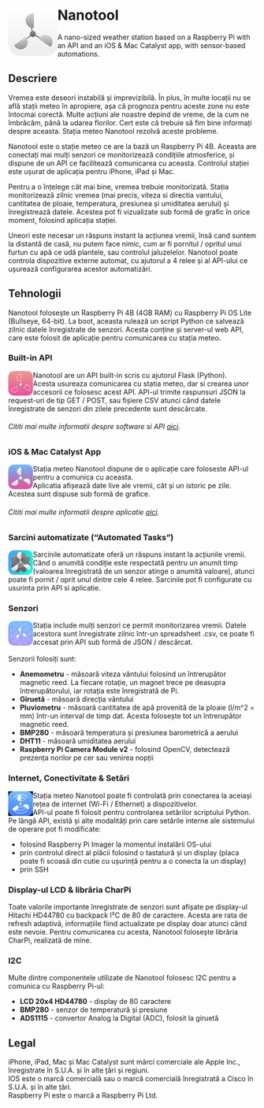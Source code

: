 # <img align="left" src="/repoAssets/nanotool.png" width="100" alt="Nanotool logo"> Nanotool
A nano-sized weather station based on a Raspberry Pi with an API and an iOS & Mac Catalyst app, with sensor-based automations.

## Descriere
Vremea este deseori instabilă și imprevizibilă. În plus, în multe locații nu se află stații meteo în apropiere, așa că prognoza pentru aceste zone nu este întocmai corectă. Multe acțiuni ale noastre depind de vreme, de la cum ne îmbrăcăm, până la udarea florilor. Cert este că trebuie să fim bine informați despre aceasta. Stația meteo Nanotool rezolvă aceste probleme.<br/>

Nanotool este o stație meteo ce are la bază un Raspberry Pi 4B. Aceasta are conectați mai mulți senzori ce monitorizează condițiile atmosferice, și dispune de un API ce facilitează comunicarea cu aceasta. Controlul stației este ușurat de aplicația pentru iPhone, iPad și Mac.

Pentru a o înțelege cât mai bine, vremea trebuie monitorizată. Stația monitorizează zilnic vremea (mai precis, viteza si directia vantului, cantitatea de ploaie, temperatura, presiunea și umiditatea aerului) și înregistrează datele. Acestea pot fi vizualizate sub formă de grafic în orice moment, folosind aplicația stației.<br/>

Uneori este necesar un răspuns instant la acțiunea vremii, însă cand suntem la distantă de casă, nu putem face nimic, cum ar fi pornitul / opritul unui furtun cu apă ce udă plantele, sau controlul jaluzelelor. Nanotool poate controla dispozitive externe automat, cu ajutorul a 4 relee și al API-ului ce ușurează configurarea acestor automatizări.<br/>

## Tehnologii
Nanotool folosește un Raspberry Pi 4B (4GB RAM) cu Raspberry Pi OS Lite (Bullseye, 64-bit). La boot, aceasta rulează un script Python ce salvează zilnic datele înregistrate de senzori. Acesta conține și server-ul web API, care este folosit de aplicație pentru comunicarea cu stația meteo.

###  Built-in API
<img align="left" src="/repoAssets/nanotoolAPI.png" width="50" alt="Nanotool logo"> Nanotool are un API built-in scris cu ajutorul Flask (Python).<br/>Acesta usureaza comunicarea cu statia meteo, dar si crearea unor accesorii ce folosesc acest API. API-ul trimite raspunsuri JSON la request-uri de tip GET / POST, sau fișiere CSV atunci când datele înregistrate de senzori din zilele precedente sunt descărcate.</br>
###### Cititi mai multe informatii despre software si API [aici](/software/info.md).

###  iOS & Mac Catalyst App
<img align="left" src="/repoAssets/nanotoolApp.png" width="50" alt="Nanotool logo"> Stația meteo Nanotool dispune de o aplicație care foloseste API-ul pentru a comunica cu aceasta.<br/>Aplicatia afișează date live ale vremii, cât și un istoric pe zile. Acestea sunt dispuse sub formă de grafice.<br/>
###### Cititi mai multe informatii despre aplicatie [aici](/app/info.md).

### Sarcini automatizate (“Automated Tasks”)
<img align="left" src="/repoAssets/nanotoolAuto.png" width="50" alt="Nanotool Automated Tasks logo"> Sarcinile automatizate oferă un răspuns instant la acțiunile vremii. Când o anumită condiție este respectată pentru un anumit timp (valoarea înregistrată de un senzor atinge o anumită valoare), atunci poate fi pornit / oprit unul dintre cele 4 relee. Sarcinile pot fi configurate cu usurinta prin API si aplicatie.

###  Senzori
<img align="left" src="/repoAssets/nanotoolSensors.png" width="50" alt="Nanotool logo">Stația include mulți senzori ce permit monitorizarea vremii. Datele acestora sunt înregistrate zilnic într-un spreadsheet .csv, ce poate fi accesat prin API sub formă de JSON / descărcat.<br/></br>Senzorii folosiți sunt:
   - <b>Anemometru</b> - măsoară viteza vântului folosind un întrerupător magnetic reed. La fiecare rotație, un magnet trece pe deasupra întrerupătorului, iar rotația este înregistrată de Pi.
   - <b>Giruetă</b> - măsoară direcția vântului 
   - <b>Pluviometru</b> - măsoară cantitatea de apă provenită de la ploaie (l/m^2 = mm) într-un interval de timp dat. Acesta folosește tot un întrerupător magnetic reed.
   - <b>BMP280</b> - măsoară temperatura și presiunea barometrică a aerului
   - <b>DHT11</B> - măsoară umiditatea aerului
   - <b>Raspberry Pi Camera Module v2</b> - folosind OpenCV, detectează prezența norilor pe cer sau venirea nopții

### Internet, Conectivitate & Setări
<img align="left" src="/repoAssets/nanotoolConnect.png" width="50" alt="Nanotool Connectivity logo"> Stația meteo Nanotool poate fi controlată prin conectarea la aceiași rețea de internet (Wi-Fi / Ethernet) a dispozitivelor. </br> API-ul poate fi folosit pentru controlarea setărilor scriptului Python. Pe lângă API, există și alte modalități prin care setările interne ale sistemului de operare pot fi modificate: 
   - folosind Raspberry Pi Imager la momentul instalării OS-ului
   - prin controlul direct al plăcii folosind o tastatură și un display (placa poate fi scoasă din cutie cu ușurință pentru a o conecta la un display)
   - prin SSH

### Display-ul LCD & librăria CharPi
Toate valorile importante înregistrate de senzori sunt afișate pe display-ul Hitachi HD44780 cu backpack I²C de 80 de caractere. Acesta are rata de refresh adaptivă, informațiile fiind actualizate pe display doar atunci când este nevoie. Pentru comunicarea cu acesta, Nanotool folosește librăria CharPi, realizată de mine.

### I2C
Multe dintre componentele utilizate de Nanotool folosesc I2C pentru a comunica cu Raspberry Pi-ul:
   - <b>LCD 20x4 HD44780</b> - display de 80 caractere
   - <b>BMP280</b> - senzor de temperatură și presiune
   - <b>ADS1115</b> - convertor Analog la Digital (ADC), folosit la giruetă
   
## Legal
iPhone, iPad, Mac și Mac Catalyst sunt mărci comerciale ale Apple Inc., înregistrate în S.U.A. și în alte țări și regiuni.<br/> IOS este o marcă comercială sau o marcă comercială înregistrată a Cisco în S.U.A. și în alte țări.<br/>Raspberry Pi este o marcă a Raspberry Pi Ltd.
